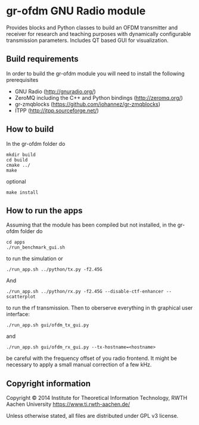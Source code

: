 gr-ofdm GNU Radio module
=============================
Provides blocks and Python classes to build an OFDM transmitter and receiver
for research and teaching purposes with dynamically configurable transmission
parameters. Includes QT based GUI for visualization.


Build requirements
------------------
In order to build the gr-ofdm module you will need to install the following prerequisites
- GNU Radio (http://gnuradio.org/)
- ZeroMQ including the C++ and Python bindings (http://zeromq.org/)
- gr-zmqblocks (https://github.com/iohannez/gr-zmqblocks)
- ITPP (http://itpp.sourceforge.net/)


How to build
------------
In the gr-ofdm folder do

    mkdir build
    cd build
    cmake ../
    make

optional

    make install


How to run the apps
-------------------

Assuming that the module has been compiled but not installed, in the
gr-ofdm folder do

    cd apps
    ./run_benchmark_gui.sh

to run the simulation or

    ./run_app.sh ../python/tx.py -f2.45G

And

    ./run_app.sh ../python/rx.py -f2.45G --disable-ctf-enhancer --scatterplot


to run the rf transmission.
Then to oberserve everything in th graphical user interface:

    ./run_app.sh gui/ofdm_tx_gui.py

and

    ./run_app.sh gui/ofdm_rx_gui.py --tx-hostname=<hostname>

be careful with the frequency offset of you radio frontend. It might be
necessary to apply a small manual correction of a few kHz.


Copyright information
------------------
Copyright © 2014 Institute for Theoretical Information Technology,
                 RWTH Aachen University <https://www.ti.rwth-aachen.de/>

Unless otherwise stated, all files are distributed under GPL v3 license.

